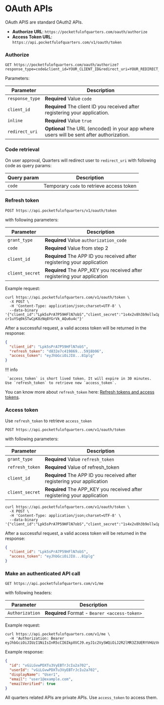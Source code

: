 # OAuth APIs

OAuth APIS are standard OAuth2 APIs.

* **Authorize URL**: `https://pocketfulofquarters.com/oauth/authorize`
* **Access Token URL**: `https://api.pocketfulofquarters.com/v1/oauth/token`

### Authorize

```CURL
GET https://pocketfulofquarters.com/oauth/authorize?response_type=code&client_id=YOUR_CLIENT_ID&redirect_uri=YOUR_REDIRECT_URL&inline=true
```

Parameters:

| Parameter       | Description                                                                              |
| --------------- | ---------------------------------------------------------------------------------------- |
| `response_type` | **Required** Value `code`                                                                |
| `client_id`     | **Required** The client ID you received after registering your application.              |
| `inline`        | **Required** Value `true`                                                                |
| `redirect_uri`  | **Optional** The URL (encoded) in your app where users will be sent after authorization. |

### Code retrieval

On user approval, Quarters will redirect user to `redirect_uri` with following code as query params:

| Query param | Description                               |
| ----------- | ----------------------------------------- |
| `code`      | Temporary `code` to retrieve access token |

### Refresh token

```CURL
POST https://api.pocketfulofquarters/v1/oauth/token
```

with following parameters:

| Parameter       | Description                                                              |
| --------------- | ------------------------------------------------------------------------ |
| `grant_type`    | **Required** Value `authorization_code`                                  |
| `code`          | **Required** Value from step 2                                           |
| `client_id`     | **Required** The APP ID you received after registering your application  |
| `client_secret` | **Required** The APP_KEY you received after registering your application |

Example request:

```CURL
curl https://api.pocketfulofquarters.com/v1/oauth/token \
  -X POST \
  -H 'Content-Type: application/json;charset=UTF-8' \
  --data-binary '{"client_id":"Lpk5sPrA7P59HFlN7obS","client_secret":"1s4x2v8h3b9ollw1pt2afj8knheamvmvv","grant_type":"authorization_code","code":"eyJhbGciOiJIUzI1NiIsInR5cCI6IkpXVCJ9.eyJ1c2VySWQiOiJ2R2lMR3Z3UERYVHUzVnlFQlRySmNJdTJhNzAyIiwicmFuZG9tIjoiMDgxMmMxNTAtZDY2NC0xMWU3LTg3Y2UtZjEyMTk1M2I0ZWQxIiwiYXBwSWQiOiJMcGs1c1ByQTdQNTlIRmxON29iUyIsInRva2VuVHlwZSI6Imp3dDphdXRob3JpemF0aW9uX2NvZGUiLCJpYXQiOjE1MTIxMTEwNzcsImV4cCI6MTUxMjExMTEzN30.Jljjd7yjk-cr1uYSq0kSTwCpK8zNq8YGrVk_AQu6u4c"}'
```

After a successful request, a valid access token will be returned in the response:

```json
{
  "client_id": "Lpk5sPrA7P59HFlN7obS",
  "refresh_token": "d832e7c419869...5918b96",
  "access_token": "eyJhbGciOiJIU...81plg"
}
```

!!! info

     `access_token` is short lived token. It will expire in 30 minutes. Use `refresh_token` to retrieve new `access_token`.

You can know more about `refresh_token` here: [Refresh tokens and access tokens](../oauth/refresh-tokens.md).

### Access token

Use `refresh_token` to retrieve `access_token`

```CURL
POST https://api.pocketfulofquarters.com/v1/oauth/token
```

with following parameters:

| Parameter       | Description                                                              |
| --------------- | ------------------------------------------------------------------------ |
| `grant_type`    | **Required** Value `refresh_token`                                       |
| `refresh_token` | **Required** Value of refresh_token                                      |
| `client_id`     | **Required** The APP ID you received after registering your application  |
| `client_secret` | **Required** The APP_KEY you received after registering your application |

```CURL
curl https://api.pocketfulofquarters.com/v1/oauth/token \
  -X POST \
  -H 'Content-Type: application/json;charset=UTF-8' \
  --data-binary '{"client_id":"Lpk5sPrA7P59HFlN7obS","client_secret":"1s4x2v8h3b9ollw1pt2afj8knheamvmvv","grant_type":"refresh_token","refresh_token":"eyJhbGciOiJIUzI1Ni....kSTwCpK8zNq8YGrVk_AQu6u4c"}'
```

After a successful request, a valid access token will be returned in the response:

```json
{
  "client_id": "Lpk5sPrA7P59HFlN7obS",
  "access_token": "eyJhbGciOiJIU...81plg"
}
```

### Make an authenticated API call

```
GET https://api.pocketfulofquarters.com/v1/me
```

with following headers:

| Parameter       | Description                                   |
| --------------- | --------------------------------------------- |
| `Authorization` | **Required** Format - `Bearer <access-token>` |

Example request:

```CURL
curl https://api.pocketfulofquarters.com/v1/me \
  -H 'Authorization: Bearer eyJhbGciOiJIUzI1NiIsInR5cCI6IkpXVCJ9.eyJ1c2VySWQiOiJ2R2lMR3Z3UERYVHUzVnlFQlRySmNJdTJhNzAyIiwicmFuZG9tIjoiMWE5Njk3YzAtZDY2NC0xMWU3LTg3Y2UtZjEyMTk1M2I0ZWQxIiwiYXBwSWQiOiJMcGs1c1ByQTdQNTlIRmxON29iUyIsImFkbWluIjpmYWxzZSwiZGV2ZWxvcGVyIjpmYWxzZSwidG9rZW5UeXBlIjoiand0OnVzZXIiLCJpYXQiOjE1MTIxMTExMDgsImV4cCI6MTUxMjExMTcwOH0.PFlJjGoN3xza1Qk3ZIBaOzMPyYbrQvnjyvyvQf81plg'
```

Example response:

```json
{
  "id": "vGiLGvwPDXTu3VyEBTrJcIu2a702",
  "userId": "vGiLGvwPDXTu3VyEBTrJcIu2a702",
  "displayName": "User1",
  "email": "user1@example.com",
  "emailVerified": true
}
```

All quarters related APIs are private APIs. Use `access_token` to access them.
